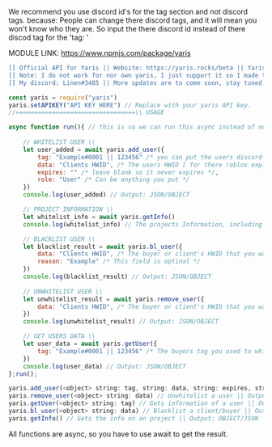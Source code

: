 We recommend you use discord id's for the tag section and not discord tags. because:
People can change there discord tags, and it will mean you won't know who they are.
So input the there discord id instead of there discod tag for the 'tag: '

MODULE LINK: https://www.npmjs.com/package/yaris
```lua I'm a test
[[ Official API for Yaris || Website: https://yaris.rocks/beta || Yaris Discord: https://discord.gg/qVBtSYXX72 ]]
[[ Note: I do not work for nor own yaris, I just support it so I made this module for it ]]
[[ My discord: Linen#3485 || More updates are to come soon, stay tuned.]]
```
```javascript I'm A tab
const yaris = require("yaris")
yaris.setAPIKEY("API KEY HERE") // Replace with your yaris API key.
//=================================\\ USAGE

async function run(){ // this is so we can run this async instead of non-async [ so we can get the results ]
    
    // WHITELIST USER \\
    let user_added = await yaris.add_user({
        tag: "Example#0001 || 123456" /* you can put the users discord tag or discord id */ , 
        data: "Clients HWID", /* The users HWID [ for there roblox exploit ] */
        expires: "" /* leave blank so it never expires */, 
        role: "User" /* Can be anything you put */
    })
    console.log(user_added) // Output: JSON/OBJECT

    // PROJECT INFORMATION \\ 
    let whitelist_info = await yaris.getInfo()
    console.log(whitelist_info) // The projects Information, including the owner, etc

    // BLACKLIST USER \\
    let blacklist_result = await yaris.bl_user({
        data: "Clients HWID", /* The buyer or client's HWID that you want to blacklist */
        reason: "Example" /* This field is optinal */
    })
    console.log(blacklist_result) // Output: JSON/OBJECT
    
    // UNWHITELIST USER \\
    let unwhitelist_result = await yaris.remove_user({
        data: "Clients HWID", /* The buyer or client's HWID that you want to unwhitelist */
    })
    console.log(unwhitelist_result) // Output: JSON/OBJECT

    // GET USERS DATA \\
    let user_data = await yaris.getUser({
        tag: "Example#0001 || 123456" /* The buyers tag you used to whitelist them with */
    })
    console.log(user_data) // Output: JSON/OBJECT
};run();
```

```javascript I'm a test LOL
yaris.add_user(<object> string: tag, string: data, string: expires, string: role) // Whitelist a user || Output: OBJECT/JSON
yaris.remove_user(<object> string: data) // Unwhitelist a user || Output: OBJECT/JSON
yaris.getUser(<object> string: tag) // Gets information of a user || Output: OBJECT/JSON
yaris.bl_user(<object> string: data) // Blacklist a client/buyer || Output: OBJECT/JSON
yaris.getInfo() // Gets the info on an project || Output: OBJECT/JSON
```
All functions are async, so you have to use await to get the result.
